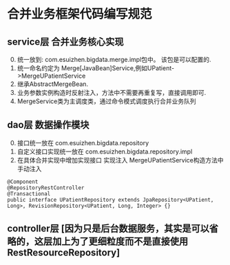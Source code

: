 # 合并业务框架代码编写规范

## service层 合并业务核心实现
0. 统一放到: com.esuizhen.bigdata.merge.impl包中。 该包是可以配置的.
1. 统一命名约定为 Merge[JavaBean]Service,例如UPatient->MergeUPatientService
1. 继承AbstractMergeBean.
2. 业务参数实例构造时反射注入，方法中不需要再重复写，直接调用即可.
3. MergeService类为主调度类，通过命令模式调度执行合并业务队列

## dao层  数据操作模块
0. 接口统一放在 com.esuizhen.bigdata.repository
1. 自定义接口实现统一放在 com.esuizhen.bigdata.repository.impl
2. 在具体合并实现中增加实现接口 实现注入   MergeUPatientService构造方法中手动注入
```
@Component
@RepositoryRestController
@Transactional
public interface UPatientRepository extends JpaRepository<UPatient, Long>, RevisionRepository<UPatient, Long, Integer> {}
```
## controller层 [因为只是后台数据服务，其实是可以省略的，这层加上为了更细粒度而不是直接使用RestResourceRepository]
